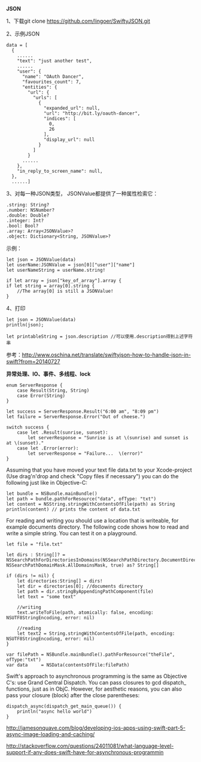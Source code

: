 **JSON**

1、下载git clone https://github.com/lingoer/SwiftyJSON.git

2、示例JSON

	data = [
	  {
	    ......
	    "text": "just another test",
	    ......
	    "user": {
	      "name": "OAuth Dancer",
	      "favourites_count": 7,
	      "entities": {
	        "url": {
	          "urls": [
	            {
	              "expanded_url": null,
	              "url": "http://bit.ly/oauth-dancer",
	              "indices": [
	                0,
	                26
	              ],
	              "display_url": null
	            }
	          ]
	        }
	      ......
	    },
	    "in_reply_to_screen_name": null,
	  },
	  ......]

3、对每一种JSON类型， JSONValue都提供了一种属性检索它： 

	.string: String?
	.number: NSNumber?
	.double: Double?
	.integer: Int?
	.bool: Bool? 
	.array: Array<JSONValue>?
	.object: Dictionary<String, JSONValue>?

示例：

	let json = JSONValue(data)
	let userName:JSONValue = json[0]["user"]["name"]
	let userNameString = userName.string!

	if let array = json["key_of_array"].array {
	if let string = array[0].string {
		//The array[0] is still a JSONValue!
	}

4、打印

	let json = JSONValue(data)
	println(json);

	let printableString = json.description //可以使用.description得到上述字符串


参考：<a href="http://www.oschina.net/translate/swiftyjson-how-to-handle-json-in-swift?from=20140727">http://www.oschina.net/translate/swiftyjson-how-to-handle-json-in-swift?from=20140727</a>

**异常处理、IO、事件、多线程、lock**

	enum ServerResponse {
	    case Result(String, String)
	    case Error(String)
	}
	
	let success = ServerResponse.Result("6:00 am", "8:09 pm")
	let failure = ServerResponse.Error("Out of cheese.")
	
	switch success {
		case let .Result(sunrise, sunset):
		    let serverResponse = "Sunrise is at \(sunrise) and sunset is at \(sunset)."
		case let .Error(error):
		    let serverResponse = "Failure...  \(error)"
	}


Assuming that you have moved your text file data.txt to your Xcode-project (Use drag'n'drop and check "Copy files if necessary") you can do the following just like in Objective-C:

    let bundle = NSBundle.mainBundle()
    let path = bundle.pathForResource("data", ofType: "txt")        
    let content = NSString.stringWithContentsOfFile(path) as String
    println(content) // prints the content of data.txt


For reading and writing you should use a location that is writeable, for example documents directory. The following code shows how to read and write a simple string. You can test it on a playground.

	let file = "file.txt"
	
	let dirs : String[]? = NSSearchPathForDirectoriesInDomains(NSSearchPathDirectory.DocumentDirectory, NSSearchPathDomainMask.AllDomainsMask, true) as? String[]
	
	if (dirs != nil) {
	    let directories:String[] = dirs!
	    let dir = directories[0]; //documents directory
	    let path = dir.stringByAppendingPathComponent(file)
	    let text = "some text"
	
	    //writing
	    text.writeToFile(path, atomically: false, encoding: NSUTF8StringEncoding, error: nil)

	    //reading
	    let text2 = String.stringWithContentsOfFile(path, encoding: NSUTF8StringEncoding, error: nil)
	}

	var filePath = NSBundle.mainBundle().pathForResource("theFile", ofType:"txt")
	var data     = NSData(contentsOfFile:filePath)


Swift's approach to asynchronous programming is the same as Objective C's: use Grand Central Dispatch. You can pass closures to gcd dispatch_ functions, just as in ObjC. However, for aesthetic reasons, you can also pass your closure (block) after the close parentheses:

	dispatch_async(dispatch_get_main_queue()) {
	    println("async hello world")
	}

<a href="http://jamesonquave.com/blog/developing-ios-apps-using-swift-part-5-async-image-loading-and-caching/">http://jamesonquave.com/blog/developing-ios-apps-using-swift-part-5-async-image-loading-and-caching/</a>



<a href="http://stackoverflow.com/questions/24011081/what-language-level-support-if-any-does-swift-have-for-asynchronous-programmin">http://stackoverflow.com/questions/24011081/what-language-level-support-if-any-does-swift-have-for-asynchronous-programmin</a>
















